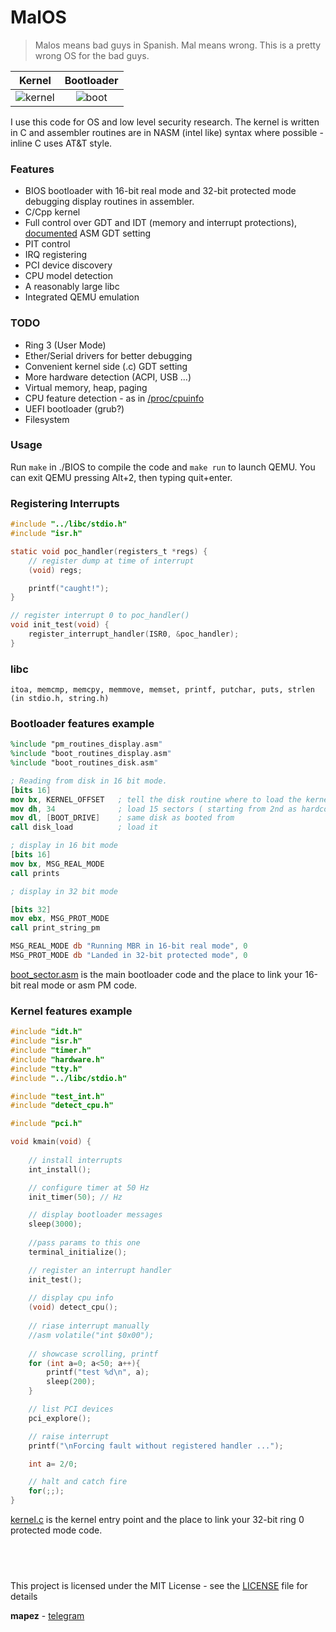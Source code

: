 # MalOS
> Malos means bad guys in Spanish. Mal means wrong. This is a pretty wrong OS for the bad guys.


Kernel                        |  Bootloader
:-------------------------:|:-------------------------:
![kernel](https://user-images.githubusercontent.com/38017709/109738168-9dbc3e00-7bc7-11eb-9bab-b676fbb0d521.png) | ![boot](https://user-images.githubusercontent.com/38017709/109738330-ed026e80-7bc7-11eb-831a-a53b675355a5.png)


I use this code for OS and low level security research. The kernel is written in C and assembler routines are in NASM (intel like) syntax where possible - inline C uses AT&T style. 

### **Features**
* BIOS bootloader with 16-bit real mode and 32-bit protected mode debugging display routines in assembler.
* C/Cpp kernel
* Full control over GDT and IDT (memory and interrupt protections), [documented](./BIOS/boot/gdt.asm) ASM GDT setting
* PIT control
* IRQ registering
* PCI device discovery
* CPU model detection
* A reasonably large libc
* Integrated QEMU emulation



### **TODO**
* Ring 3 (User Mode)
* Ether/Serial drivers for better debugging
* Convenient kernel side (.c) GDT setting
* More hardware detection (ACPI, USB ...)
* Virtual memory, heap, paging
* CPU feature detection - as in [/proc/cpuinfo](https://git.kernel.org/pub/scm/linux/kernel/git/torvalds/linux.git/tree/arch/x86/kernel/cpu/proc.c)
* UEFI bootloader (grub?)
* Filesystem 

### **Usage**
Run `make` in ./BIOS to compile the code and `make run` to launch QEMU. You can exit QEMU pressing Alt+2, then typing quit+enter.

### **Registering Interrupts**
``` c
#include "../libc/stdio.h"
#include "isr.h"

static void poc_handler(registers_t *regs) {
    // register dump at time of interrupt
	(void) regs;

	printf("caught!");
}

// register interrupt 0 to poc_handler()
void init_test(void) {
	register_interrupt_handler(ISR0, &poc_handler);
}
```
### **libc**
`itoa, memcmp, memcpy, memmove, memset, printf, putchar, puts, strlen (in stdio.h, string.h) `

### **Bootloader features example**
``` nasm
%include "pm_routines_display.asm"
%include "boot_routines_display.asm"
%include "boot_routines_disk.asm"

; Reading from disk in 16 bit mode.
[bits 16]
mov bx, KERNEL_OFFSET	; tell the disk routine where to load the kernel
mov dh, 34		        ; load 15 sectors ( starting from 2nd as hardcoded in routine )
mov dl, [BOOT_DRIVE] 	; same disk as booted from
call disk_load		    ; load it

; display in 16 bit mode
[bits 16]
mov bx, MSG_REAL_MODE    
call prints

; display in 32 bit mode

[bits 32]
mov ebx, MSG_PROT_MODE	
call print_string_pm 

MSG_REAL_MODE db "Running MBR in 16-bit real mode", 0
MSG_PROT_MODE db "Landed in 32-bit protected mode", 0 

```
[boot_sector.asm]() is the main bootloader code and the place to link your 16-bit real mode or asm PM code.

### **Kernel features example**
``` c
#include "idt.h"
#include "isr.h"
#include "timer.h"
#include "hardware.h"
#include "tty.h"
#include "../libc/stdio.h"

#include "test_int.h"
#include "detect_cpu.h"

#include "pci.h"

void kmain(void) {
	
	// install interrupts
	int_install();

	// configure timer at 50 Hz
	init_timer(50); // Hz

	// display bootloader messages
	sleep(3000);
	
	//pass params to this one	
	terminal_initialize();

	// register an interrupt handler
	init_test();
		
	// display cpu info
	(void) detect_cpu();
	
	// riase interrupt manually
	//asm volatile("int $0x00");
	
	// showcase scrolling, printf
	for (int a=0; a<50; a++){
		printf("test %d\n", a);
		sleep(200);
	}

	// list PCI devices
	pci_explore();

	// raise interrupt
	printf("\nForcing fault without registered handler ...");

	int a= 2/0;

	// halt and catch fire
	for(;;);
}
```
[kernel.c](./BIOS/kernel/kernel.c) is the kernel entry point and the place to link your 32-bit ring 0 protected mode code.

&nbsp;
---

This project is licensed under the MIT License - see the [LICENSE](LICENSE) file for details

**mapez** - [telegram](https://t.me/mapezz)
